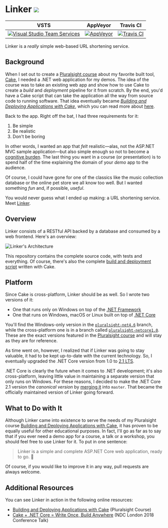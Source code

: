 # Linker ![](https://github.com/ecampidoglio/Linker/blob/master/Icon.png)

|  VSTS | AppVeyor | Travis CI |
|  :--: | :------: | :-------: |
| [![Visual Studio Team Services](https://img.shields.io/vso/build/megakemp/24a2406e-4c2e-40a4-a766-7ad55e45178f/1.svg?style=flat)](https://megakemp.visualstudio.com/Linker/_build/index?definitionId=1&_a=completed) | [![AppVeyor](https://img.shields.io/appveyor/ci/ecampidoglio/linker.svg)](https://ci.appveyor.com/project/ecampidoglio/linker) | [![Travis CI](https://img.shields.io/travis/ecampidoglio/Linker.svg)](https://travis-ci.org/ecampidoglio/Linker) |

Linker is a _really_ simple web-based URL shortening service.

## Background
When I set out to create a [Pluralsight course](http://bit.ly/ps-cake) about my favorite built tool, [Cake](https://cakebuild.net), I needed a .NET web application for my demos. The idea of the course was to take an existing web app and show how to use Cake to create a *build* and *deployment* pipeline for it from scratch. By the end, you'd have a Cake script that can take the application all the way from source code to running software. That idea eventually became [*Building and Deploying Applications with Cake*](http://bit.ly/ps-cake), which you can read more about [here](https://megakemp.com/2017/10/20/cake-at-pluralsight/).

Back to the app. Right off the bat, I had three requirements for it:

1. Be simple
2. Be realistic
3. Don't be boring

In other words, I wanted an app that *felt* realistic—alas, not the ASP.NET MVC sample application—but also simple enough so not to become a [cognitive burden](https://en.wikipedia.org/wiki/Cognitive_load). The last thing you want in a course (or presentation) is to spend half of the time explaining the domain of your *demo* app to the audience.

Of course, I could have gone for one of the classics like the music collection database or the online pet store we all know too well. But I wanted something *fun* and, if possible, *useful*.

You would never guess what I ended up making: a URL shortening service. Meet [Linker](http://lnker.net).

## Overview

Linker consists of a RESTful API backed by a database and consumed by a web frontend. Here's an overview:

![Linker's Architecture](https://megakemp.com/assets/cake-at-pluralsight/demo-application.png)

This repository contains the complete source code, with tests and everything. Of course, there's also the complete [build and deployment script](https://github.com/ecampidoglio/Linker/blob/53dfd94147e6ea9f408190901eeefb6332cc57b2/build.cake) written with Cake.

## Platform

Since Cake is cross-platform, Linker should be as well. So I wrote two versions of it:

* One that runs only on Windows on top of the [.NET Framework](https://docs.microsoft.com/en-us/dotnet/framework/)
* One that runs on Windows, macOS or Linux built on top of [.NET Core](https://docs.microsoft.com/en-us/dotnet/core/get-started)

You'll find the Windows-only version in the [`pluralsight-net4.6`](https://github.com/ecampidoglio/Linker/tree/pluralsight-net4.6) branch, while the cross-platform one is in a branch called [`pluralsight-netcore1.0`](https://github.com/ecampidoglio/Linker/tree/pluralsight-netcore1.0). These are the exact versions featured in the [Pluralsight course](http://bit.ly/ps-cake) and will stay as they are for reference.

As time went on, however, I realized that if Linker was going to stay valuable, it had to be kept up-to-date with the current technology. So, I eventually upgraded the .NET Core version from 1.0 to [2.1 LTS](https://devblogs.microsoft.com/dotnet/announcing-net-core-2-1/).

.NET Core is clearly the future when it comes to .NET development; it's also cross-platform, leaving little value in maintaining a separate version that only runs on Windows. For these reasons, I decided to make the .NET Core 2.1 version the _canonical version_ by [merging it](https://github.com/ecampidoglio/Linker/commit/08a80e5dce4f7a10f0725a589e53598d12f0483e) into `master`. That became the officially maintained version of Linker going forward.

## What to Do with It

Although Linker came into existence to serve the needs of my Pluralsight course [Building and Deploying Applications with Cake](http://bit.ly/ps-cake), it has proven to be equally useful for other educational purposes. In fact, I'll go as far as to say that if you ever need a demo app for a course, a talk or a workshop, you should feel free to use Linker for it. To put in one sentence:

> Linker is a simple and complete ASP.NET Core web application, ready to go. :rocket:

Of course, if you would like to improve it in any way, pull requests are always welcome.

## Additional Resources

You can see Linker in action in the following online resources:

- [Building and Deploying Applications with Cake](https://www.pluralsight.com/courses/cake-applications-deploying-building) (Pluralsight Course)
- [Cake + .NET Core = Write Once, Build Anywhere](https://youtu.be/FKbykwvB_MU) (NDC London 2018 Conference Talk)
